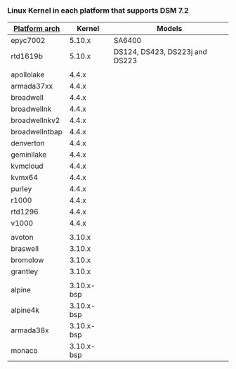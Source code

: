 ### Linux Kernel in each platform that supports DSM 7.2

| [Platform arch](https://kb.synology.com/en-global/DSM/tutorial/What_kind_of_CPU_does_my_NAS_have) | Kernel | Models |
|----------|--------|--------|
| epyc7002 | 5.10.x | SA6400 |
| rtd1619b | 5.10.x | DS124, DS423, DS223j and DS223 |
| | | |
| apollolake | 4.4.x |
| armada37xx | 4.4.x |
| broadwell | 4.4.x |
| broadwellnk | 4.4.x |
| broadwellnkv2 | 4.4.x |
| broadwellntbap | 4.4.x |
| denverton | 4.4.x |
| geminilake | 4.4.x |
| kvmcloud | 4.4.x |
| kvmx64 | 4.4.x |
| purley | 4.4.x |
| r1000 | 4.4.x |
| rtd1296 | 4.4.x |
| v1000 | 4.4.x |
| | | |
| avoton | 3.10.x |
| braswell | 3.10.x |
| bromolow | 3.10.x |
| grantley | 3.10.x |
| | | |
| alpine | 3.10.x-bsp |
| alpine4k | 3.10.x-bsp |
| armada38x | 3.10.x-bsp |
| monaco | 3.10.x-bsp |
